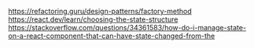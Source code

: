 https://refactoring.guru/design-patterns/factory-method
https://react.dev/learn/choosing-the-state-structure
https://stackoverflow.com/questions/34361583/how-do-i-manage-state-on-a-react-component-that-can-have-state-changed-from-the
